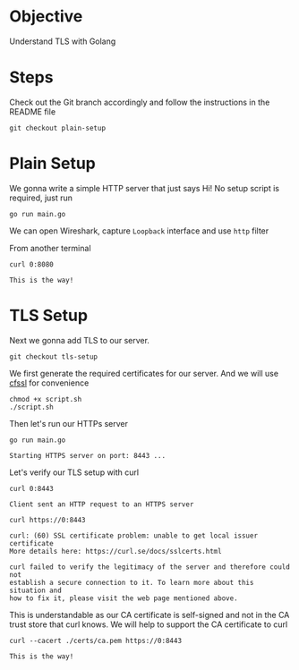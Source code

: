 # Objective
Understand TLS with Golang

# Steps
Check out the Git branch accordingly and follow the instructions in the README file

```
git checkout plain-setup
```

# Plain Setup
We gonna write a simple HTTP server that just says Hi!
No setup script is required, just run

```
go run main.go
```

We can open Wireshark, capture `Loopback` interface and use `http` filter 

From another terminal

```
curl 0:8080

This is the way!
```

# TLS Setup
Next we gonna add TLS to our server.

```
git checkout tls-setup
```

We first generate the required certificates for our server. And we will use [cfssl](https://github.com/cloudflare/cfssl) for convenience

```
chmod +x script.sh
./script.sh
```

Then let's run our HTTPs server

```
go run main.go

Starting HTTPS server on port: 8443 ...
```

Let's verify our TLS setup with curl

```
curl 0:8443

Client sent an HTTP request to an HTTPS server
```

```
curl https://0:8443

curl: (60) SSL certificate problem: unable to get local issuer certificate
More details here: https://curl.se/docs/sslcerts.html

curl failed to verify the legitimacy of the server and therefore could not
establish a secure connection to it. To learn more about this situation and
how to fix it, please visit the web page mentioned above.
```

This is understandable as our CA certificate is self-signed and not in the CA trust store that curl knows. We will help to support the CA certificate to curl

```
curl --cacert ./certs/ca.pem https://0:8443

This is the way!
```